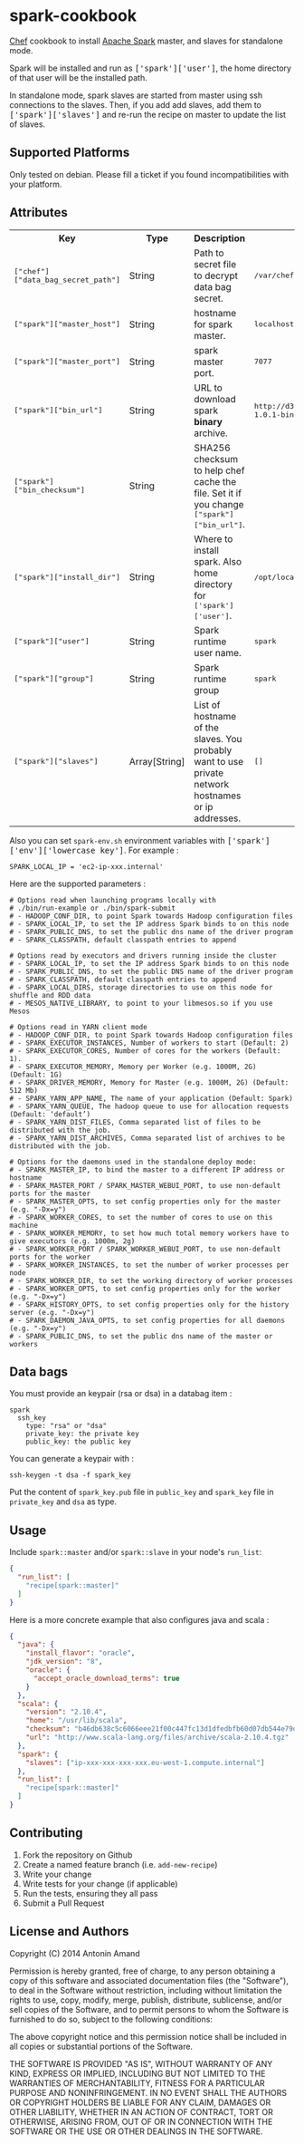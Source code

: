# spark-cookbook

[Chef](http://www.getchef.com/chef/) cookbook to install [Apache Spark](http://spark.apache.org/) master, and slaves for standalone mode.

Spark will be installed and run as <tt>['spark']['user']</tt>, the home directory of that user
will be the installed path.

In standalone mode, spark slaves are started from master using ssh
connections to the slaves. Then, if you add add slaves, add them to
<tt>['spark']['slaves']</tt>
and re-run the recipe on master to update the list of slaves.

## Supported Platforms

Only tested on debian. Please fill a ticket if you found incompatibilities with
your platform.

## Attributes

<table>
  <tr>
    <th>Key</th>
    <th>Type</th>
    <th>Description</th>
    <th>Default</th>
  </tr>
  <tr>
    <td><tt>["chef"]["data_bag_secret_path"]</tt></td>
    <td>String</td>
    <td>Path to secret file to decrypt data bag secret.</td>
    <td><tt>/var/chef/encrypted_data_bag_secret</tt></td>
  </tr>
  <tr>
    <td><tt>["spark"]["master_host"]</tt></td>
    <td>String</td>
    <td>hostname for spark master.</td>
    <td><tt>localhost</tt></td>
  </tr>
  <tr>
    <td><tt>["spark"]["master_port"]</tt></td>
    <td>String</td>
    <td>spark master port.</td>
    <td><tt>7077</tt></td>
  </tr>
  <tr>
    <td><tt>["spark"]["bin_url"]</tt></td>
    <td>String</td>
    <td>URL to download spark <strong>binary</strong> archive.</td>
    <td><tt>http://d3kbcqa49mib13.cloudfront.net/spark-1.0.1-bin-hadoop2.tgz</tt></td>
  </tr>
  <tr>
    <td><tt>["spark"]["bin_checksum"]</tt></td>
    <td>String</td>
    <td>SHA256 checksum to help chef cache the file. Set it if you change <tt>["spark"]["bin_url"]</tt>.</td>
    <td><tt></tt></td>
  </tr>
  <tr>
    <td><tt>["spark"]["install_dir"]</tt></td>
    <td>String</td>
    <td>Where to install spark. Also home directory for <tt>['spark']['user']</tt>.</td>
    <td><tt>/opt/local/spark</tt></td>
  </tr>
  <tr>
    <td><tt>["spark"]["user"]</tt></td>
    <td>String</td>
    <td>Spark runtime user name.</td>
    <td><tt>spark</tt></td>
  </tr>
  <tr>
    <td><tt>["spark"]["group"]</tt></td>
    <td>String</td>
    <td>Spark runtime group</td>
    <td><tt>spark</tt></td>
  </tr>
  <tr>
    <td><tt>["spark"]["slaves"]</tt></td>
    <td>Array[String]</td>
    <td>List of hostname of the slaves.
      You probably want to use private network hostnames or ip addresses.</td>
    <td><tt>[]</tt></td>
  </tr>
</table>

Also you can set `spark-env.sh` environment variables with <tt>['spark']['env']['lowercase key']</tt>.
For example :

    SPARK_LOCAL_IP = 'ec2-ip-xxx.internal'

Here are the supported parameters :

    # Options read when launching programs locally with
    # ./bin/run-example or ./bin/spark-submit
    # - HADOOP_CONF_DIR, to point Spark towards Hadoop configuration files
    # - SPARK_LOCAL_IP, to set the IP address Spark binds to on this node
    # - SPARK_PUBLIC_DNS, to set the public dns name of the driver program
    # - SPARK_CLASSPATH, default classpath entries to append

    # Options read by executors and drivers running inside the cluster
    # - SPARK_LOCAL_IP, to set the IP address Spark binds to on this node
    # - SPARK_PUBLIC_DNS, to set the public DNS name of the driver program
    # - SPARK_CLASSPATH, default classpath entries to append
    # - SPARK_LOCAL_DIRS, storage directories to use on this node for shuffle and RDD data
    # - MESOS_NATIVE_LIBRARY, to point to your libmesos.so if you use Mesos

    # Options read in YARN client mode
    # - HADOOP_CONF_DIR, to point Spark towards Hadoop configuration files
    # - SPARK_EXECUTOR_INSTANCES, Number of workers to start (Default: 2)
    # - SPARK_EXECUTOR_CORES, Number of cores for the workers (Default: 1).
    # - SPARK_EXECUTOR_MEMORY, Memory per Worker (e.g. 1000M, 2G) (Default: 1G)
    # - SPARK_DRIVER_MEMORY, Memory for Master (e.g. 1000M, 2G) (Default: 512 Mb)
    # - SPARK_YARN_APP_NAME, The name of your application (Default: Spark)
    # - SPARK_YARN_QUEUE, The hadoop queue to use for allocation requests (Default: ‘default’)
    # - SPARK_YARN_DIST_FILES, Comma separated list of files to be distributed with the job.
    # - SPARK_YARN_DIST_ARCHIVES, Comma separated list of archives to be distributed with the job.

    # Options for the daemons used in the standalone deploy mode:
    # - SPARK_MASTER_IP, to bind the master to a different IP address or hostname
    # - SPARK_MASTER_PORT / SPARK_MASTER_WEBUI_PORT, to use non-default ports for the master
    # - SPARK_MASTER_OPTS, to set config properties only for the master (e.g. "-Dx=y")
    # - SPARK_WORKER_CORES, to set the number of cores to use on this machine
    # - SPARK_WORKER_MEMORY, to set how much total memory workers have to give executors (e.g. 1000m, 2g)
    # - SPARK_WORKER_PORT / SPARK_WORKER_WEBUI_PORT, to use non-default ports for the worker
    # - SPARK_WORKER_INSTANCES, to set the number of worker processes per node
    # - SPARK_WORKER_DIR, to set the working directory of worker processes
    # - SPARK_WORKER_OPTS, to set config properties only for the worker (e.g. "-Dx=y")
    # - SPARK_HISTORY_OPTS, to set config properties only for the history server (e.g. "-Dx=y")
    # - SPARK_DAEMON_JAVA_OPTS, to set config properties for all daemons (e.g. "-Dx=y")
    # - SPARK_PUBLIC_DNS, to set the public dns name of the master or workers

## Data bags

You must provide an keypair (rsa or dsa) in a databag item :

    spark
      ssh_key
        type: "rsa" or "dsa"
        private_key: the private key
        public_key: the public key

You can generate a keypair with :

    ssh-keygen -t dsa -f spark_key

Put the content of `spark_key.pub` file in `public_key` and
`spark_key` file in `private_key` and `dsa` as type.

## Usage

Include `spark::master` and/or `spark::slave` in your node's `run_list`:

```json
{
  "run_list": [
    "recipe[spark::master]"
  ]
}
```

Here is a more concrete example that also configures java and scala :

```json
{
  "java": {
    "install_flavor": "oracle",
    "jdk_version": "8",
    "oracle": {
      "accept_oracle_download_terms": true
    }
  },
  "scala": {
    "version": "2.10.4",
    "home": "/usr/lib/scala",
    "checksum": "b46db638c5c6066eee21f00c447fc13d1dfedbfb60d07db544e79db67ba810c3",
    "url": "http://www.scala-lang.org/files/archive/scala-2.10.4.tgz"
  },
  "spark": {
    "slaves": ["ip-xxx-xxx-xxx-xxx.eu-west-1.compute.internal"]
  },
  "run_list": [
    "recipe[spark::master]"
  ]
}
```

## Contributing

1. Fork the repository on Github
2. Create a named feature branch (i.e. `add-new-recipe`)
3. Write your change
4. Write tests for your change (if applicable)
5. Run the tests, ensuring they all pass
6. Submit a Pull Request

## License and Authors

Copyright (C) 2014 Antonin Amand

Permission is hereby granted, free of charge, to any person obtaining a copy of this software and associated documentation files (the "Software"), to deal in the Software without restriction, including without limitation the rights to use, copy, modify, merge, publish, distribute, sublicense, and/or sell copies of the Software, and to permit persons to whom the Software is furnished to do so, subject to the following conditions:

The above copyright notice and this permission notice shall be included in all copies or substantial portions of the Software.

THE SOFTWARE IS PROVIDED "AS IS", WITHOUT WARRANTY OF ANY KIND, EXPRESS OR IMPLIED, INCLUDING BUT NOT LIMITED TO THE WARRANTIES OF MERCHANTABILITY, FITNESS FOR A PARTICULAR PURPOSE AND NONINFRINGEMENT. IN NO EVENT SHALL THE AUTHORS OR COPYRIGHT HOLDERS BE LIABLE FOR ANY CLAIM, DAMAGES OR OTHER LIABILITY, WHETHER IN AN ACTION OF CONTRACT, TORT OR OTHERWISE, ARISING FROM, OUT OF OR IN CONNECTION WITH THE SOFTWARE OR THE USE OR OTHER DEALINGS IN THE SOFTWARE.
